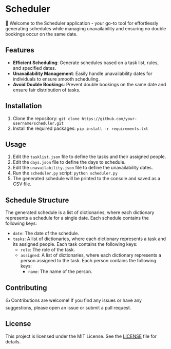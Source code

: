# Scheduler

📅 Welcome to the Scheduler application - your go-to tool for effortlessly generating schedules while managing unavailability and ensuring no double bookings occur on the same date.

## Features

- **Efficient Scheduling**: Generate schedules based on a task list, rules, and specified dates.
- **Unavailability Management**: Easily handle unavailability dates for individuals to ensure smooth scheduling.
- **Avoid Double Bookings**: Prevent double bookings on the same date and ensure fair distribution of tasks.

## Installation

1. Clone the repository: `git clone https://github.com/your-username/scheduler.git`
2. Install the required packages: `pip install -r requirements.txt`

## Usage

1. Edit the `tasklist.json` file to define the tasks and their assigned people.
2. Edit the `days.json` file to define the days to schedule.
3. Edit the `unavailability.json` file to define the unavailability dates.
4. Run the `scheduler.py` script: `python scheduler.py`
5. The generated schedule will be printed to the console and saved as a CSV file.

## Schedule Structure

The generated schedule is a list of dictionaries, where each dictionary represents a schedule for a single date. Each schedule contains the following keys:

- `date`: The date of the schedule.
- `tasks`: A list of dictionaries, where each dictionary represents a task and its assigned people. Each task contains the following keys:
  - `role`: The role of the task.
  - `assigned`: A list of dictionaries, where each dictionary represents a person assigned to the task. Each person contains the following keys:
    - `name`: The name of the person.

## Contributing

👍 Contributions are welcome! If you find any issues or have any suggestions, please open an issue or submit a pull request.

## License

This project is licensed under the MIT License. See the [LICENSE](LICENSE) file for details.